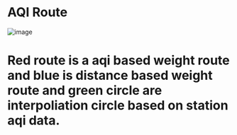 # AQI Route
![image](https://github.com/user-attachments/assets/41912bae-4fb7-4ec3-b02c-8f1297695ced)
# Red route is a aqi based weight route and blue is distance based weight route and green circle are interpoliation circle based on station aqi data.
